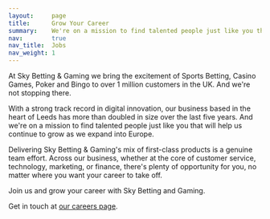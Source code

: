 ```yaml
---
layout:     page
title:      Grow Your Career
summary:    We're on a mission to find talented people just like you that will help us continue to grow as we expand into Europe.
nav:        true
nav_title:  Jobs
nav_weight: 1
---
```


At Sky Betting &amp; Gaming we bring the excitement of Sports Betting, Casino Games, Poker and Bingo to over 1 million customers in the UK. And we're not stopping there.

With a strong track record in digital innovation, our business based in the heart of Leeds has more than doubled in size over the last five years. And we're on a mission to find talented people just like you that will help us continue to grow as we expand into Europe.

Delivering Sky Betting &amp; Gaming's mix of first-class products is a genuine team effort. Across our business, whether at the core of customer service, technology, marketing, or finance, there's plenty of opportunity for you, no matter where you want your career to take off.

Join us and grow your career with Sky Betting and Gaming.

Get in touch at [our careers page](http://www.skybet.com/cms/job-board.shtm).

